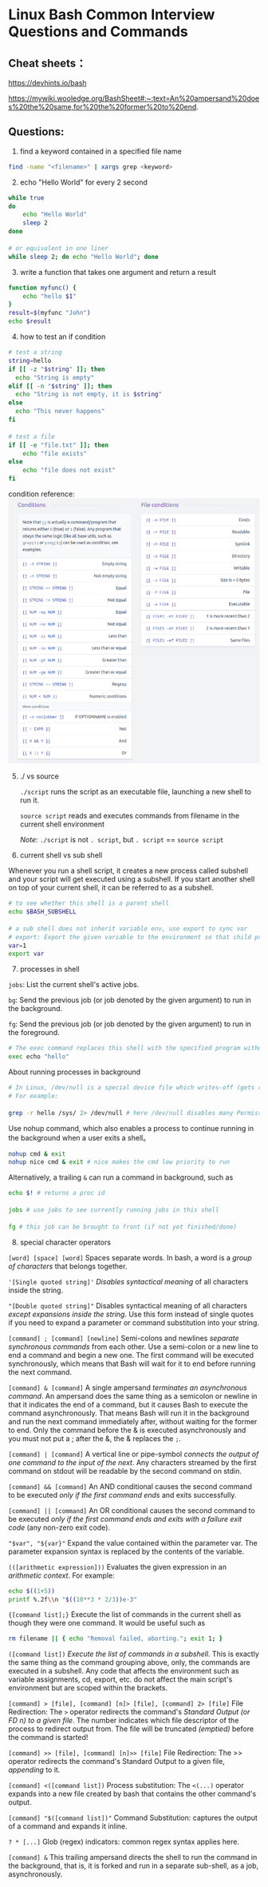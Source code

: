 # Linux Bash Common Interview Questions and Commands

## Cheat sheets： 

https://devhints.io/bash

https://mywiki.wooledge.org/BashSheet#:~:text=An%20ampersand%20does%20the%20same,for%20the%20former%20to%20end.

##  Questions:

1. find a keyword contained in a specified file name

```bash
find -name "<filename>" | xargs grep <keyword>
```

2. echo "Hello World" for every 2 second

```bash
while true
do 
    echo "Hello World"
    sleep 2
done

# or equivalent in one liner
while sleep 2; do echo "Hello World"; done
```
3. write a function that takes one argument and return a result

```bash
function myfunc() {
    echo "hello $1"
}
result=$(myfunc "John")
echo $result
```

4. how to test an if condition

```bash
# test a string
string=hello
if [[ -z "$string" ]]; then
  echo "String is empty"
elif [[ -n "$string" ]]; then
  echo "String is not empty, it is $string"
else
  echo "This never happens"
fi

# test a file
if [[ -e "file.txt" ]]; then
    echo "file exists"
else
    echo "file does not exist"
fi
```
condition reference:
![alt text](imgs/bash_conditions.png "bash_conditions")

5. ./ vs source

    `./script` runs the script as an executable file, launching a new shell to run it.

    `source script` reads and executes commands from filename in the current shell environment

    *Note*: `./script` is not `. script`, but `. script` == `source script`

6. current shell vs sub shell

Whenever you run a shell script, it creates a new process called subshell and your script will get executed using a subshell. If you start another shell on top of your current shell, it can be referred to as a subshell.
```bash
# to see whether this shell is a parent shell
echo $BASH_SUBSHELL

# a sub shell does not inherit variable env, use export to sync var
# export: Export the given variable to the environment so that child processes inherit it.
var=1
export var
```

7. processes in shell

`jobs`: List the current shell's active jobs.

`bg`: Send the previous job (or job denoted by the given argument) to run in the background.

`fg`: Send the previous job (or job denoted by the given argument) to run in the foreground.

```bash
# The exec command replaces this shell with the specified program without swapping a new subshell or proces (after execution, the shell exits)
exec echo "hello"
```
About running processes in background
```bash
# In Linux, /dev/null is a special device file which writes-off (gets rid of) all data written to it, in the command above, input is read from, and output is sent to /dev/null.
# For example:

grep -r hello /sys/ 2> /dev/null # here /dev/null disables many Permission denied std err output
```
Use nohup command, which also enables a process to continue running in the background when a user exits a shell。
```bash
nohup cmd & exit
nohup nice cmd & exit # nice makes the cmd low priority to run
```

Alternatively, a trailing `&` can run a command in background, such as
```bash
echo $! # returns a proc id

jobs # use jobs to see currently running jobs in this shell

fg # this job can be brought to front (if not yet finished/done)
```

8. special character operators

`[word] [space] [word]`
Spaces separate words. In bash, a word is a *group of characters* that belongs together.

`'[Single quoted string]'`
*Disables syntactical meaning* of all characters inside the string. 

`"[Double quoted string]"`
Disables syntactical meaning of all characters *except expansions inside the string*. Use this form instead of single quotes if you need to expand a parameter or command substitution into your string.

`[command] ; [command] [newline]`
Semi-colons and newlines *separate synchronous commands* from each other. Use a semi-colon or a new line to end a command and begin a new one. The first command will be executed synchronously, which means that Bash will wait for it to end before running the next command.

`[command] & [command]`
A single ampersand *terminates an asynchronous command*. An ampersand does the same thing as a semicolon or newline in that it indicates the end of a command, but it causes Bash to execute the command asynchronously. That means Bash will run it in the background and run the next command immediately after, without waiting for the former to end. Only the command before the & is executed asynchronously and you must not put a ; after the &, the & replaces the `;`.

`[command] | [command]`
A vertical line or pipe-symbol *connects the output of one command to the input of the next*. Any characters streamed by the first command on stdout will be readable by the second command on stdin.

`[command] && [command]`
An AND conditional causes the second command to be executed *only if the first command ends* and exits successfully.

`[command] || [command]`
An OR conditional causes the second command to be executed *only if the first command ends and exits with a failure exit code* (any non-zero exit code).

`"$var", "${var}"`
Expand the value contained within the parameter var. The parameter expansion syntax is replaced by the contents of the variable.

`(([arithmetic expression]))`
Evaluates the given expression in an *arithmetic context*. For example:
```bash
echo $((1+5))
printf %.2f\\n "$((10**3 * 2/3))e-3"
```

`{[command list];}`
Execute the list of commands in the current shell as though they were one command. It would be useful such as
```bash
rm filename || { echo "Removal failed, aborting."; exit 1; }
```

`([command list])`
*Execute the list of commands in a subshell*.
This is exactly the same thing as the command grouping above, only, the commands are executed in a subshell. Any code that affects the environment such as variable assignments, cd, export, etc. do not affect the main script's environment but are scoped within the brackets.

`[command] > [file], [command] [n]> [file], [command] 2> [file]` 
File Redirection: The `>` operator redirects the command's *Standard Output (or FD n) to a given file*. The number indicates which file descriptor of the process to redirect output from. The file will be truncated *(emptied)* before the command is started!

`[command] >> [file], [command] [n]>> [file]`
File Redirection: The >> operator redirects the command's Standard Output to a given file, *appending* to it.

`[command] <([command list])`
Process substitution: The `<(...)` operator expands into a new file created by bash that contains the other command's output.

`[command] "$([command list])"`
Command Substitution: captures the output of a command and expands it inline.

`? * [...]` Glob (regex) indicators: common regex syntax applies here.

`[command] &` This trailing ampersand directs the shell to run the command in the background, that is, it is forked and run in a separate sub-shell, as a job, asynchronously.